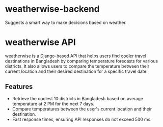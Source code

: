 # weatherwise-backend
Suggests a smart way to make decisions based on weather.



# weatherwise API

weatherwise is a Django-based API that helps users find cooler travel destinations in Bangladesh by comparing temperature forecasts for various districts. 
It also allows users to compare the temperature between their current location and their desired destination for a specific travel date.

## Features
- Retrieve the coolest 10 districts in Bangladesh based on average temperature at 2 PM for the next 7 days.
- Compare temperatures between the user's current location and their destination.
- Fast response times, ensuring API responses do not exceed 500 ms.

